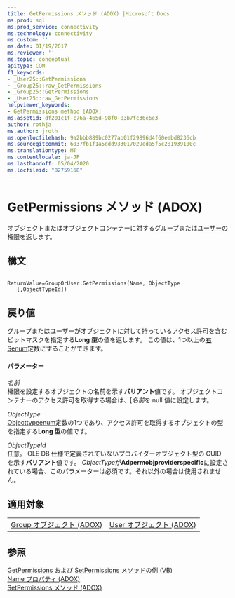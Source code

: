 ```yaml
---
title: GetPermissions メソッド (ADOX) |Microsoft Docs
ms.prod: sql
ms.prod_service: connectivity
ms.technology: connectivity
ms.custom: ''
ms.date: 01/19/2017
ms.reviewer: ''
ms.topic: conceptual
apitype: COM
f1_keywords:
- _User25::GetPermissions
- _Group25::raw_GetPermissions
- _Group25::GetPermissions
- _User25::raw_GetPermissions
helpviewer_keywords:
- GetPermissions method [ADOX]
ms.assetid: df201c1f-c76a-465d-98f0-83b7fc36e6e3
author: rothja
ms.author: jroth
ms.openlocfilehash: 9a2bbb889bc0277ab01f29896d4f60eebd8236cb
ms.sourcegitcommit: 6037fb1f1a5ddd933017029eda5f5c281939100c
ms.translationtype: MT
ms.contentlocale: ja-JP
ms.lasthandoff: 05/04/2020
ms.locfileid: "82759168"
---
```

# <a name="getpermissions-method-adox"></a>GetPermissions メソッド (ADOX)
オブジェクトまたはオブジェクトコンテナーに対する[グループ](../../../ado/reference/adox-api/group-object-adox.md)または[ユーザー](../../../ado/reference/adox-api/user-object-adox.md)の権限を返します。  
  
## <a name="syntax"></a>構文  
  
```  
  
ReturnValue=GroupOrUser.GetPermissions(Name, ObjectType    [,ObjectTypeId])  
```  
  
## <a name="return-value"></a>戻り値  
 グループまたはユーザーがオブジェクトに対して持っているアクセス許可を含むビットマスクを指定する**Long 型**の値を返します。 この値は、1つ以上の[右 Senum](../../../ado/reference/adox-api/rightsenum.md)定数にすることができます。  
  
#### <a name="parameters"></a>パラメーター  
 *名前*  
 権限を設定するオブジェクトの名前を示す**バリアント**値です。 オブジェクトコンテナーのアクセス許可を取得する場合は、[*名前*を null 値に設定します。  
  
 *ObjectType*  
 [Objecttypeenum](../../../ado/reference/adox-api/objecttypeenum.md)定数の1つであり、アクセス許可を取得するオブジェクトの型を指定する**Long 型**の値です。  
  
 *ObjectTypeId*  
 任意。 OLE DB 仕様で定義されていないプロバイダーオブジェクト型の GUID を示す**バリアント**値です。 *ObjectType*が**Adpermobjproviderspecific**に設定されている場合、このパラメーターは必須です。それ以外の場合は使用されません。  
  
## <a name="applies-to"></a>適用対象  
  
|||  
|-|-|  
|[Group オブジェクト (ADOX)](../../../ado/reference/adox-api/group-object-adox.md)|[User オブジェクト (ADOX)](../../../ado/reference/adox-api/user-object-adox.md)|  
  
## <a name="see-also"></a>参照  
 [GetPermissions および SetPermissions メソッドの例 (VB)](../../../ado/reference/adox-api/getpermissions-and-setpermissions-methods-example-vb.md)   
 [Name プロパティ (ADOX)](../../../ado/reference/adox-api/name-property-adox.md)   
 [SetPermissions メソッド (ADOX)](../../../ado/reference/adox-api/setpermissions-method-adox.md)
